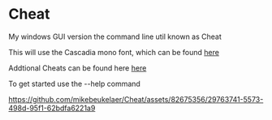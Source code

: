 # Cheat
My windows GUI version the command line util known as Cheat

This will use the Cascadia mono font, which can be found [here](https://github.com/microsoft/cascadia-code)

Addtional Cheats can be found here [here](https://github.com/cheat/cheatsheets)

To get started use the --help command


https://github.com/mikebeukelaer/Cheat/assets/82675356/29763741-5573-498d-95f1-62bdfa6221a9


